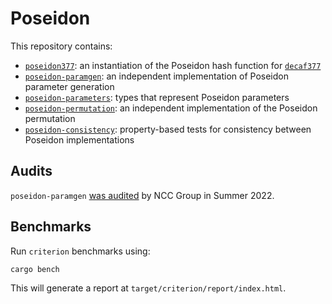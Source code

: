 # Poseidon

This repository contains:

* [`poseidon377`](../main/poseidon377): an instantiation of the Poseidon hash function for [`decaf377`](https://github.com/penumbra-zone/decaf377)
* [`poseidon-paramgen`](../main/poseidon-paramgen): an independent implementation of Poseidon parameter generation
* [`poseidon-parameters`](../main/poseidon-parameters): types that represent Poseidon
parameters
* [`poseidon-permutation`](../main/poseidon-permutation): an independent implementation of the Poseidon permutation
* [`poseidon-consistency`](../main/poseidon-consistency): property-based tests for consistency between Poseidon implementations

## Audits

`poseidon-paramgen` [was audited](https://research.nccgroup.com/2022/09/12/public-report-penumbra-labs-decaf377-implementation-and-poseidon-parameter-selection-review/) by NCC Group in Summer 2022.

## Benchmarks

Run `criterion` benchmarks using:

```
cargo bench
```

This will generate a report at `target/criterion/report/index.html`.
